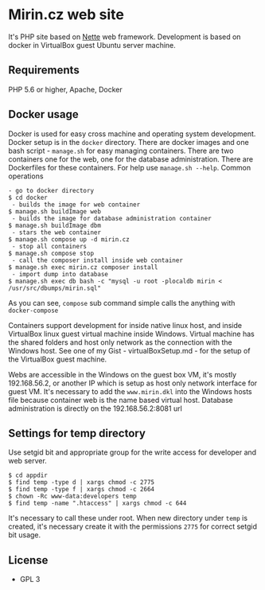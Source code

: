 Mirin.cz web site
=============

It's PHP site based on [Nette](https://nette.org) web framework.
Development is based on docker in VirtualBox guest Ubuntu server machine.

Requirements
------------

PHP 5.6 or higher, Apache, Docker

Docker usage
------------
Docker is used for easy cross machine and operating system development. 
Docker setup is in the ```docker``` directory. There are docker images
and one bash script - ```manage.sh``` for easy managing containers. There are two containers
one for the web, one for the database administration. There are Dockerfiles
for these containers.
For help use ```manage.sh --help```. Common operations

    - go to docker directory
    $ cd docker
     - builds the image for web container
    $ manage.sh buildImage web 
     - builds the image for database administration container
    $ manage.sh buildImage dbm
     - stars the web container
    $ manage.sh compose up -d mirin.cz
     - stop all containers
    $ manage.sh compose stop
     - call the composer install inside web container
    $ manage.sh exec mirin.cz composer install
     - import dump into database
    $ manage.sh exec db bash -c "mysql -u root -plocaldb mirin < /usr/src/dbumps/mirin.sql"
    
As you can see, ```compose``` sub command simple calls the anything with ```docker-compose```

Containers support development for inside native linux host, and inside
VirtualBox linux guest virtual machine inside Windows.
Virtual machine has the shared folders and host only network as the
connection with the Windows host. See one of my Gist - virtualBoxSetup.md - 
for the setup of the VirtualBox guest machine.

Webs are accessible in the Windows on the guest box VM, it's mostly 192.168.56.2, or another IP
which is setup as host only network interface for guest VM. It's necessary
to add the ```www.mirin.dkl``` into the Windows hosts file because container web
is the name based virtual host.
Database administration is directly on the 192.168.56.2:8081 url

Settings for temp directory
-------
Use setgid bit and appropriate group for the write access for developer and web server.

    $ cd appdir
    $ find temp -type d | xargs chmod -c 2775
    $ find temp -type f | xargs chmod -c 2664
    $ chown -Rc www-data:developers temp 
    $ find temp -name ".htaccess" | xargs chmod -c 644

It's necessary to call these under root.
When new directory under ```temp``` is created, it's necessary create it with the permissions ```2775```
for correct setgid bit usage.

License
-------
- GPL 3
